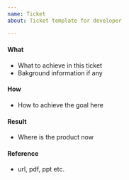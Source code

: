 ```yaml
---
name: Ticket
about: Ticket template for developer

---
```


#### What

* What to achieve in this ticket
* Bakground information if any

#### How

* How to achieve the goal here

#### Result

* Where is the product now

#### Reference

* url, pdf, ppt etc.
